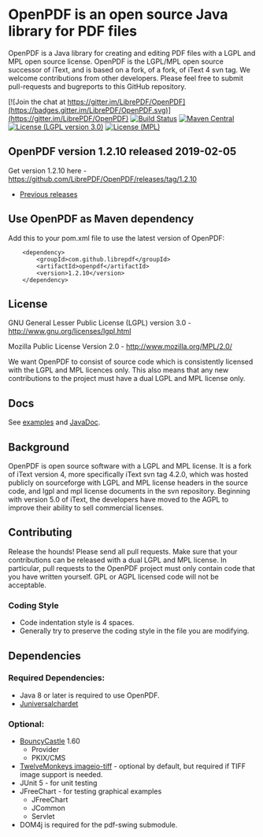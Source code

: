 # OpenPDF is an open source Java library for PDF files #

OpenPDF is a Java library for creating and editing PDF files with a LGPL and MPL open source license. OpenPDF is the LGPL/MPL open source successor of iText, and is based on a fork, of a fork, of iText 4 svn tag. We welcome contributions from other developers. Please feel free to submit pull-requests and bugreports to this GitHub repository.

[![Join the chat at https://gitter.im/LibrePDF/OpenPDF](https://badges.gitter.im/LibrePDF/OpenPDF.svg)](https://gitter.im/LibrePDF/OpenPDF) [![Build Status](https://travis-ci.org/LibrePDF/OpenPDF.svg?branch=master)](https://travis-ci.org/LibrePDF/OpenPDF) [![Maven Central](https://maven-badges.herokuapp.com/maven-central/com.github.librepdf/openpdf/badge.svg)](https://maven-badges.herokuapp.com/maven-central/com.github.librepdf/openpdf) [![License (LGPL version 3.0)](https://img.shields.io/badge/license-GNU%20LGPL%20version%203.0-blue.svg?style=flat-square)](http://opensource.org/licenses/LGPL-3.0) [![License (MPL)](https://img.shields.io/badge/license-Mozilla%20Public%20License-yellow.svg?style=flat-square)](http://opensource.org/licenses/MPL-2.0)

## OpenPDF version 1.2.10 released 2019-02-05 ##
Get version 1.2.10 here - https://github.com/LibrePDF/OpenPDF/releases/tag/1.2.10

- [Previous releases](https://github.com/LibrePDF/OpenPDF/releases)


## Use OpenPDF as Maven dependency
Add this to your pom.xml file to use the latest version of OpenPDF:

        <dependency>
            <groupId>com.github.librepdf</groupId>
            <artifactId>openpdf</artifactId>
            <version>1.2.10</version>
        </dependency>

## License ##

GNU General Lesser Public License (LGPL) version 3.0 - http://www.gnu.org/licenses/lgpl.html

Mozilla Public License Version 2.0 - http://www.mozilla.org/MPL/2.0/

We want OpenPDF to consist of source code which is consistently licensed with the LGPL and MPL licences only. This also means that any new contributions to the project must have a dual LGPL and MPL license only.

## Docs ##
See [examples](pdf-toolbox/src/test/java/com/lowagie/examples/) and [JavaDoc](https://librepdf.github.io/OpenPDF/docs-1-2-7/?).

## Background ##

OpenPDF is open source software with a LGPL and MPL license. It is a fork of iText version 4, more specifically iText svn tag 4.2.0, which was hosted publicly on sourceforge with LGPL and MPL license headers in the source code, and lgpl and mpl license documents in the svn repository.
Beginning with version 5.0 of iText, the developers have moved to the AGPL to improve their ability to sell commercial licenses. 

## Contributing ##
Release the hounds!  Please send all pull requests.
Make sure that your contributions can be released with a dual LGPL and MPL license. In particular, pull requests to the OpenPDF project must only contain code that you have written yourself. GPL or AGPL licensed code will not be acceptable.

### Coding Style ###
- Code indentation style is 4 spaces.
- Generally try to preserve the coding style in the file you are modifying.

## Dependencies ##
### Required Dependencies: ###
 - Java 8 or later is required to use OpenPDF.
 - [Juniversalchardet](https://github.com/albfernandez/juniversalchardet)

### Optional: ###

  - [BouncyCastle](https://www.bouncycastle.org/) 1.60
    - Provider
    - PKIX/CMS
 - [TwelveMonkeys imageio-tiff](https://github.com/haraldk/TwelveMonkeys/) - optional by default, but required if TIFF image support is needed.    
 - JUnit 5 - for unit testing
 - JFreeChart - for testing graphical examples
   - JFreeChart
   - JCommon
   - Servlet
 - DOM4j is required for the pdf-swing submodule.
